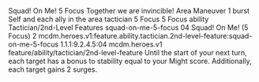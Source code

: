 <ability>
  <name>Squad! On Me!</name>
  <cost>5 Focus</cost>
  <flavor>Together we are invincible!</flavor>
  <keywords>
    <keyword>Area</keyword>
  </keywords>
  <type>Maneuver</type>
  <distance>1 burst</distance>
  <target>Self and each ally in the area</target>
  <metadata>
    <class>tactician</class>
    <cost>5 Focus</cost>
    <cost_amount>5</cost_amount>
    <cost_resource>Focus</cost_resource>
    <feature_type>ability</feature_type>
    <file_dpath>Tactician/2nd-Level Features</file_dpath>
    <item_id>squad-on-me-5-focus</item_id>
    <item_index>04</item_index>
    <item_name>Squad! On Me! (5 Focus)</item_name>
    <level>2</level>
    <scc>mcdm.heroes.v1:feature.ability.tactician.2nd-level-feature:squad-on-me-5-focus</scc>
    <scdc>1.1.1:9.2.4.5:04</scdc>
    <source>mcdm.heroes.v1</source>
    <type>feature/ability/tactician/2nd-level-feature</type>
  </metadata>
  <effects>
    <effect type="mundane">Until the start of your next turn, each target has a bonus to stability equal to your Might score. Additionally, each target gains 2 surges.</effect>
  </effects>
</ability>
